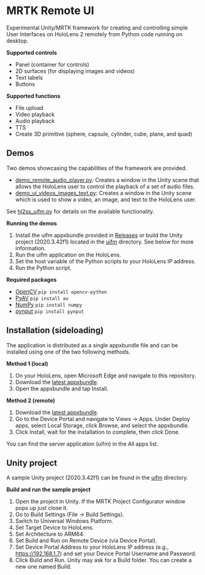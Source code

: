 # MRTK Remote UI
Experimental Unity/MRTK framework for creating and controlling simple User Interfaces on HoloLens 2 remotely from Python code running on desktop.

**Supported controls**

- Panel (container for controls)
- 2D surfaces (for displaying images and videos)
- Text labels
- Buttons

**Supported functions**

- File upload
- Video playback
- Audio playback
- TTS
- Create 3D primitive (sphere, capsule, cylinder, cube, plane, and quad)

## Demos

Two demos showcasing the capabilities of the framework are provided.

- [demo_remote_audio_player.py](client/demo_remote_audio_player.py): Creates a window in the Unity scene that allows the HoloLens user to control the playback of a set of audio files.
- [demo_ui_videos_images_text.py](client/demo_ui_videos_images_text.py): Creates a window in the Unity scene which is used to show a video, an image, and text to the HoloLens user.

See [hl2ss_uifm.py](client/hl2ss_uifm.py) for details on the available functionality.

**Running the demos**

1. Install the uifm appxbundle provided in [Releases](https://github.com/jdibenes/mrtk_remote_ui/releases) or build the Unity project (2020.3.42f1) located in the [uifm](uifm) directory. See below for more information.
2. Run the uifm application on the HoloLens.
3. Set the host variable of the Python scripts to your HoloLens IP address.
4. Run the Python script.

**Required packages**

- [OpenCV](https://github.com/opencv/opencv-python) `pip install opencv-python`
- [PyAV](https://github.com/PyAV-Org/PyAV) `pip install av`
- [NumPy](https://numpy.org/) `pip install numpy`
- [pynput](https://github.com/moses-palmer/pynput) `pip install pynput`

## Installation (sideloading)

The application is distributed as a single appxbundle file and can be installed using one of the two following methods.

**Method 1 (local)**

1. On your HoloLens, open Microsoft Edge and navigate to this repository.
2. Download the [latest appxbundle](https://github.com/jdibenes/mrtk_remote_ui/releases).
3. Open the appxbundle and tap Install.

**Method 2 (remote)**

1. Download the [latest appxbundle](https://github.com/jdibenes/mrtk_remote_ui/releases).
2. Go to the Device Portal and navigate to Views -> Apps. Under Deploy apps, select Local Storage, click Browse, and select the appxbundle.
3. Click Install, wait for the installation to complete, then click Done.

You can find the server application (uifm) in the All apps list.

## Unity project

A sample Unity project (2020.3.42f1) can be found in the [uifm](uifm) directory.

**Build and run the sample project**

1. Open the project in Unity. If the MRTK Project Configurator window pops up just close it.
2. Go to Build Settings (File -> Build Settings).
3. Switch to Universal Windows Platform.
4. Set Target Device to HoloLens.
5. Set Architecture to ARM64.
6. Set Build and Run on Remote Device (via Device Portal).
7. Set Device Portal Address to your HoloLens IP address (e.g., https://192.168.1.7) and set your Device Portal Username and Password.
8. Click Build and Run. Unity may ask for a Build folder. You can create a new one named Build.
